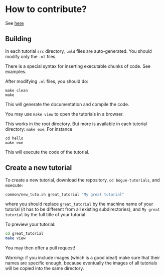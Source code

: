 # How to contribute?

See [here](https://sanette.github.io/bogue-tutorials/bogue-tutorials/index.html#contributing,-issues,-etc.)

## Building

In each tutorial `src` directory, `.mld` files are auto-generated. You
should modify only the `.ml` files.

There is a special syntax for inserting executable chunks of code. See
examples.

After modifying `.ml` files, you should do:

```
make clean
make
```

This will generate the documentation and compile the code.

You may use `make view` to open the tutorials in a browser.

This works in the root directory. But more is available in each
tutorial directory: `make exe`. For instance

```
cd hello
make exe
```

This will execute the code of the tutorial.

## Create a new tutorial
	
To create a new tutorial, download the repository, `cd
bogue-tutorials`, and execute:

```bash
common/new_tuto.sh great_tutorial "My great tutorial"
```

where you should replace `great_tutorial` by the machine name of your
tutorial (it has to be different from all existing subdirectories),
and `My great tutorial` by the full title of your tutorial.

To preview your tutorial:

```bash
cd great_tutorial
make view
```

You may then offer a pull request!

_Warning:_ if you include images (which is a good idea!) make sure
that their names are specific enough, because eventually the images of
all tutorials will be copied into the same directory.
